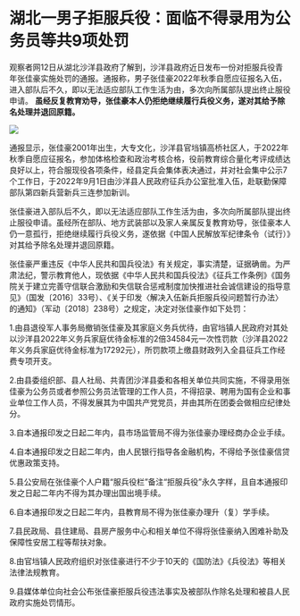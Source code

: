 # 湖北一男子拒服兵役：面临不得录用为公务员等共9项处罚

观察者网12日从湖北沙洋县政府了解到，沙洋县政府近日发布一份对拒服兵役青年张佳豪实施处罚的通报。通报称，男子张佳豪2022年秋季自愿应征报名入伍，进入部队后不久，即以无法适应部队工作生活为由，多次向所属部队提出终止服役申请。
**虽经反复教育劝导，张佳豪本人仍拒绝继续履行兵役义务，遂对其给予除名处理并退回原籍。**

![](https://inews.gtimg.com/newsapp_bt/0/15660360274/1000)

通报显示，张佳豪2001年出生，大专文化，沙洋县官垱镇高桥社区人，于2022年秋季自愿应征报名，参加体格检查和政治考核合格，役前教育综合量化考评成绩达良好以上，符合服现役各项条件，经县定兵会集体表决通过，并对社会集中公示7个工作日，于2022年9月1日由沙洋县人民政府征兵办公室批准入伍，赴联勤保障部队第四新兵营新兵三连参加新训。

张佳豪进入部队后不久，即以无法适应部队工作生活为由，多次向所属部队提出终止服役申请。虽经所在部队、地方武装部以及家人亲属反复教育劝导，张佳豪本人仍一意孤行，拒绝继续履行兵役义务，遂依据《中国人民解放军纪律条令（试行）》对其给予除名处理并退回原籍。

张佳豪严重违反《中华人民共和国兵役法》有关规定，事实清楚，证据确凿。为严肃法纪，警示教育他人，现依据《中华人民共和国兵役法》《征兵工作条例》《国务院关于建立完善守信联合激励和失信联合惩戒制度加快推进社会诚信建设的指导意见》（国发〔2016〕33号）、《关于印发〈解决入伍新兵拒服兵役问题暂行办法〉的通知》（军动〔2018〕238号）之规定，决定对张佳豪作如下处罚：

1.由县退役军人事务局撤销张佳豪及其家庭义务兵优待，由官垱镇人民政府对其处以沙洋县2022年义务兵家庭优待金标准的2倍34584元一次性罚款（沙洋县2022年义务兵家庭优待金标准为17292元），所罚款项上缴县财政列入全县征兵工作经费专项开支。

2.由县委组织部、县人社局、共青团沙洋县委和各相关单位共同实施，不得录用张佳豪为公务员或者参照公务员法管理的工作人员，不得招录、聘用为国有企业和事业单位工作人员，不得发展其为中国共产党党员，并由其所在团委会做相应纪律处分。

3.自本通报印发之日起二年内，县市场监管局不得为张佳豪办理经商办企业手续。

4.自本通报印发之日起二年内，由人民银行指导各金融机构，不得给予张佳豪信贷优惠政策支持。

5.县公安局在张佳豪个人户籍“服兵役栏”备注“拒服兵役”永久字样，且自本通报印发之日起二年内不得为其办理出国出境手续。

6.自本通报印发之日起二年内，县教育局不得为张佳豪办理升（复）学手续。

7.县民政局、县住建局、县房产服务中心和相关单位不得将张佳豪纳入困难补助及保障性安居工程等帮扶对象。

8.由官垱镇人民政府组织对张佳豪进行不少于10天的《国防法》《兵役法》等相关法律法规教育。

9.县媒体单位向社会公布张佳豪拒服兵役违法事实及被部队作除名处理和被县人民政府实施处罚情形。

